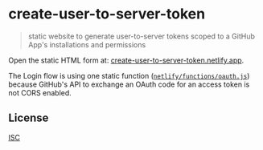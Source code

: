 # create-user-to-server-token

> static website to generate user-to-server tokens scoped to a GitHub App's installations and permissions

Open the static HTML form at: [create-user-to-server-token.netlify.app](https://create-user-to-server-token.netlify.app).

The Login flow is using one static function ([`netlify/functions/oauth.js`](netlify/functions/oauth.js)) because GitHub's API to exchange an OAuth code for an access token is not CORS enabled.

## License

[ISC](LICENSE.md)
